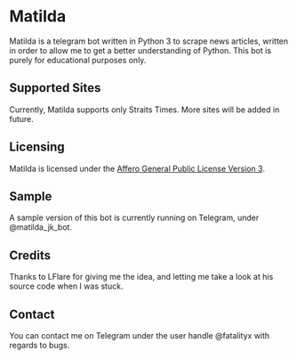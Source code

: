 # Matilda
Matilda is a telegram bot written in Python 3 to scrape news articles, written in order to allow me to get a better understanding of Python. This bot is purely for educational purposes only.

## Supported Sites
Currently, Matilda supports only Straits Times. More sites will be added in future.

## Licensing
Matilda is licensed under the [Affero General Public License Version 3](LICENSE).

## Sample
A sample version of this bot is currently running on Telegram, under @matilda_jk_bot. 

## Credits
Thanks to LFlare for giving me the idea, and letting me take a look at his source code when I was stuck.

## Contact
You can contact me on Telegram under the user handle @fatalityx with regards to bugs.
